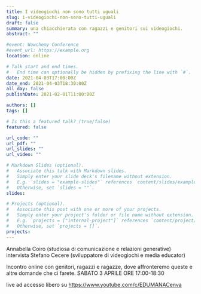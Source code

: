 ```yaml
---
title: I videogiochi non sono tutti uguali
slug: i-videogiochi-non-sono-tutti-uguali
draft: false
summary: una chiacchierata con ragazzi e genitori sui videogiochi.
abstract: ""

#event: Wowchemy Conference
#event_url: https://example.org
location: online

# Talk start and end times.
#   End time can optionally be hidden by prefixing the line with `#`.
date: 2021-04-03T17:00:00Z
date_end: 2021-04-03T18:30:00Z
all_day: false
publishDate: 2021-02-01T11:00:00Z

authors: []
tags: []

# Is this a featured talk? (true/false)
featured: false

url_code: ""
url_pdf: ""
url_slides: ""
url_video: ""

# Markdown Slides (optional).
#   Associate this talk with Markdown slides.
#   Simply enter your slide deck's filename without extension.
#   E.g. `slides = "example-slides"` references `content/slides/example-slides.md`.
#   Otherwise, set `slides = ""`.
slides: 

# Projects (optional).
#   Associate this post with one or more of your projects.
#   Simply enter your project's folder or file name without extension.
#   E.g. `projects = ["internal-project"]` references `content/project/deep-learning/index.md`.
#   Otherwise, set `projects = []`.
projects:
---
```


Annabella Coiro (studiosa di comunicazione e relazioni generative) intervista Stefano Cecere (sviluppatore di videogiochi e media educator)

Incontro online con genitori, ragazzi e ragazze, dove affronteremo queste e altre domande che ci farete.
SABATO 3 APRILE ORE 17:00-18:30

live ad accesso libero su https://www.youtube.com/c/EDUMANACenva
